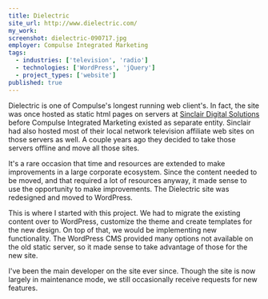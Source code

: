 ```yaml
---
title: Dielectric
site_url: http://www.dielectric.com/
my_work:
screenshot: dielectric-090717.jpg
employer: Compulse Integrated Marketing
tags:
  - industries: ['television', 'radio']
  - technologies: ['WordPress', 'jQuery']
  - project_types: ['website']
published: true
---
```


Dielectric is one of Compulse's longest running web client's. In fact,
the site was once hosted as static html pages on servers at
<a
href="http://sbgi.net/compulse/"
title="Sinclair Digital Solutions" target="\_blank">Sinclair Digital Solutions</a>
before Compulse Integrated Marketing existed as separate entity.
Sinclair had also hosted most of their local network television affiliate
web sites on those servers as well. A couple years ago they decided
to take those servers offline and move all those sites.

It's a rare occasion that time and resources are extended to make improvements
in a large corporate ecosystem. Since the content needed to be moved, and that
required a lot of resources anyway, it made sense to use the opportunity to
make improvements. The Dielectric site was redesigned and moved to
WordPress.

This is where I started with this project.
We had to migrate the existing content over to WordPress, customize the theme and
create templates for the new design. On top of that, we would be implementing new
functionality. The WordPress CMS provided many options not available on the old
static server, so it made sense to take advantage of those for the new site.

I've been the main developer on the site ever since. Though the site is now largely
in maintenance mode, we still occasionally receive requests for new features.

